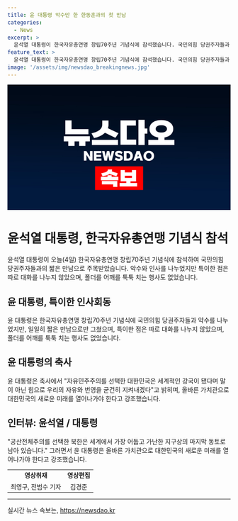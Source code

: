 ```yaml
---
title: 윤 대통령 악수만 한 한동훈과의 첫 만남
categories:
  - News
excerpt: >
  윤석열 대통령이 한국자유총연맹 창립70주년 기념식에 참석했습니다. 국민의힘 당권주자들과 짧은 만남을 나누었지만, 특히 한동훈 전 비대위원장과의 총선 이후 첫 만남에서는 폴더 인사도 어깨를 툭툭 치는 모습이 없었습니다. 윤 대통령은 축사에서 자유민주주의를 강조하며 대한민국의 미래를 열어나갈 것을 언급했습니다.
feature_text: >
  윤석열 대통령이 한국자유총연맹 창립70주년 기념식에 참석했습니다. 국민의힘 당권주자들과 짧은 만남을 나누었지만, 특히 한동훈 전 비대위원장과의 총선 이후 첫 만남에서는 폴더 인사도 어깨를 툭툭 치는 모습이 없었습니다. 윤 대통령은 축사에서 자유민주주의를 강조하며 대한민국의 미래를 열어나갈 것을 언급했습니다.
image: '/assets/img/newsdao_breakingnews.jpg'
---
```


<p><img src="/assets/img/newsdao_breakingnews.jpg" alt="pcversion 속보" /></p>

<h1>윤석열 대통령, 한국자유총연맹 기념식 참석</h1>

<p data-ke-size="size16">윤석열 대통령이 오늘(4일) 한국자유총연맹 창립70주년 기념식에 참석하여 국민의힘 당권주자들과의 짧은 만남으로 주목받았습니다. 악수와 인사를 나누었지만 특이한 점은 따로 대화를 나누지 않았으며, 폴더를 어깨를 툭툭 치는 행사도 없었습니다.</p>

<h2 data-ke-size="size26">윤 대통령, 특이한 인사회동</h2>

<p data-ke-size="size16">윤 대통령은 한국자유총연맹 창립70주년 기념식에 국민의힘 당권주자들과 약수를 나누었지만, 일일히 짧은 만남으로만 그쳤으며, 특이한 점은 따로 대화를 나누지 않았으며, 폴더를 어깨를 툭툭 치는 행사도 없었습니다.</p>

<h2 data-ke-size="size26">윤 대통령의 축사</h2>

<p data-ke-size="size16">윤 대통령은 축사에서 "자유민주주의를 선택한 대한민국은 세계적인 강국이 됐다며 말이 아닌 힘으로 우리의 자유와 번영을 굳건히 지켜내겠다"고 밝히며, 올바른 가치관으로 대한민국의 새로운 미래를 열어나가야 한다고 강조했습니다.</p>

<h2 data-ke-size="size26">인터뷰: 윤석열 / 대통령</h2>

<p data-ke-size="size16">"공산전체주의를 선택한 북한은 세계에서 가장 어둡고 가난한 지구상의 마지막 동토로 남아 있습니다." 그러면서 윤 대통령은 올바른 가치관으로 대한민국의 새로운 미래를 열어나가야 한다고 강조했습니다.</p>

<table>
    <tr>
        <td style="text-align: center; height: 17px;"><b>영상취재</b></td>
        <td style="text-align: center; height: 17px;"><b>영상편집</b></td>
    </tr>
    <tr>
        <td style="text-align: center; height: 17px;">최영구, 전범수 기자</td>
        <td style="text-align: center; height: 17px;">김경준</td>
    </tr>
</table>

<p><hr></p>
실시간 뉴스 속보는, <a href="https://newsdao.kr" rel="dofollow">https://newsdao.kr</a>


